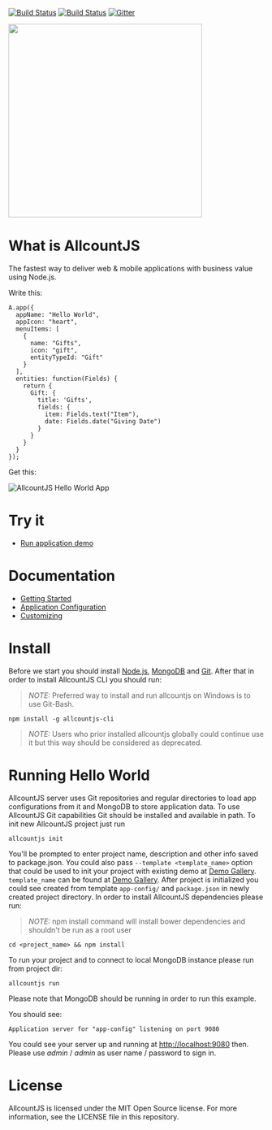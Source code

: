 [![Build Status](https://travis-ci.org/allcount/allcountjs.svg?branch=master)](https://travis-ci.org/allcount/allcountjs)
[![Build Status](https://ci.appveyor.com/api/projects/status/github/allcount/allcountjs?svg=true)](https://ci.appveyor.com/project/paveltiunov/allcountjs)
[![Gitter](https://badges.gitter.im/Join%20Chat.svg)](https://gitter.im/allcount/allcountjs?utm_source=badge&utm_medium=badge&utm_campaign=pr-badge)

<img src="https://allcountjs.com/assets/images/allcountjs-logo-card.png" width="381">


# What is AllcountJS

The fastest way to deliver web & mobile applications with business value using Node.js.

Write this:

```
A.app({
  appName: "Hello World",
  appIcon: "heart",
  menuItems: [
    {
      name: "Gifts",
      icon: "gift",
      entityTypeId: "Gift"
    }
  ],
  entities: function(Fields) {
    return {
      Gift: {
        title: 'Gifts',
        fields: {
          item: Fields.text("Item"),
          date: Fields.date("Giving Date")
        }
      }
    }
  }
});
```

Get this:

![AllcountJS Hello World App](https://allcountjs.com/assets/images/allcountjs-splash.png)

# Try it

- [Run application demo](http://allcountjs.com/#demo)

# Documentation

- [Getting Started](http://allcountjs.com/docs/getting-started)
- [Application Configuration](http://allcountjs.com/docs/apps)
- [Customizing](http://allcountjs.com/docs/server)

# Install
Before we start you should install [Node.js](http://nodejs.org/), [MongoDB](http://www.mongodb.org/) and [Git](http://git-scm.com/).
After that in order to install AllcountJS CLI you should run:

> *NOTE:* Preferred way to install and run allcountjs on Windows is to use Git-Bash.

```
npm install -g allcountjs-cli
```

> *NOTE:* Users who prior installed allcountjs globally could continue use it but this way should be considered as deprecated.

# Running Hello World
AllcountJS server uses Git repositories and regular directories to load app configurations from it and MongoDB to store application data.
To use AllcountJS Git capabilities Git should be installed and available in path.
To init new AllcountJS project just run

```
allcountjs init
```

You'll be prompted to enter project name, description and other info saved to package.json.
You could also pass `--template <template_name>` option that could be used to init your project with existing demo at [Demo Gallery](https://allcountjs.com/entity/DemoGallery).
`template_name` can be found at [Demo Gallery](https://allcountjs.com/entity/DemoGallery).
After project is initialized you could see created from template `app-config/` and `package.json` in newly created project directory.
In order to install AllcountJS dependencies please run:

> *NOTE:* npm install command will install bower dependencies and shouldn't be run as a root user

```
cd <project_name> && npm install
```

To run your project and to connect to local MongoDB instance please run from project dir:

```
allcountjs run
```

Please note that MongoDB should be running in order to run this example.

You should see:

```
Application server for "app-config" listening on port 9080
```

You could see your server up and running at [http://localhost:9080](http://localhost:9080) then. Please use *admin* / *admin* as user name / password to sign in.

# License
AllcountJS is licensed under the MIT Open Source license. For more information, see the LICENSE file in this repository.
